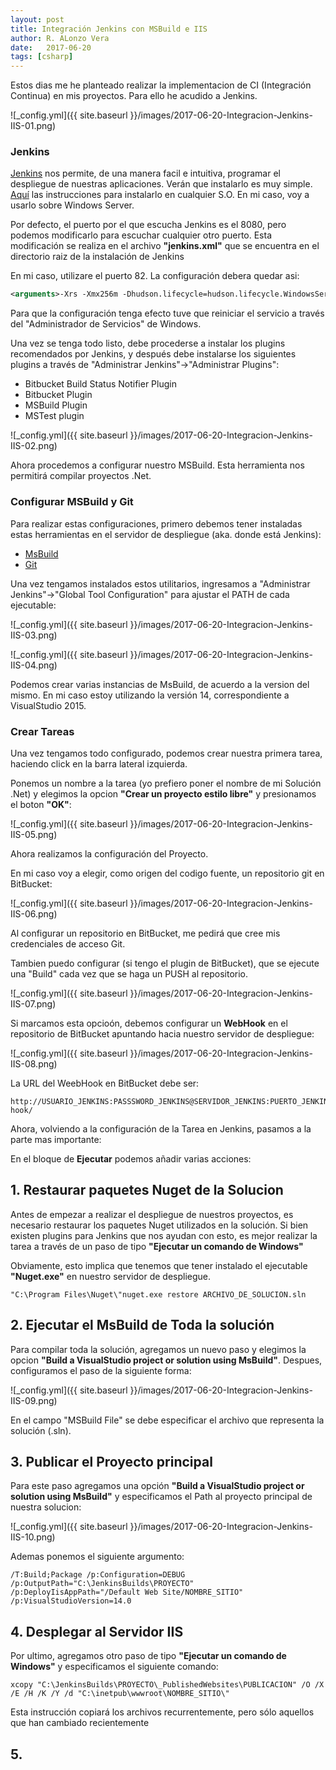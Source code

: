 ```yaml
---
layout: post
title: Integración Jenkins con MSBuild e IIS
author: R. ALonzo Vera
date:   2017-06-20
tags: [csharp]
---
```


Estos dias me he planteado realizar la implementacion de CI (Integración Continua) en mis proyectos. Para ello he acudido a Jenkins.

![_config.yml]({{ site.baseurl }}/images/2017-06-20-Integracion-Jenkins-IIS-01.png)

### Jenkins

[Jenkins](https://jenkins.io/) nos permite, de una manera facil e intuitiva, programar el despliegue de nuestras aplicaciones.
Verán que instalarlo es muy simple. [Aquí](https://jenkins.io/doc/book/getting-started/installing/) las instrucciones para instalarlo en cualquier S.O. En mi caso, voy a usarlo sobre Windows Server.

Por defecto, el puerto por el que escucha Jenkins es el 8080, pero podemos modificarlo para escuchar cualquier otro puerto.
Esta modificación se realiza en el archivo **"jenkins.xml"** que se encuentra en el directorio raiz de la instalación de Jenkins

En mi caso, utilizare el puerto 82. La configuración debera quedar asi:

~~~xml
<arguments>-Xrs -Xmx256m -Dhudson.lifecycle=hudson.lifecycle.WindowsServiceLifecycle -jar "%BASE%\jenkins.war" --httpPort=82 --webroot="%BASE%\war"</arguments>
~~~

Para que la configuración tenga efecto tuve que reiniciar el servicio a través del "Administrador de Servicios" de Windows.

Una vez se tenga todo listo, debe procederse a instalar los plugins recomendados por Jenkins, y después debe instalarse los siguientes plugins a través de "Administrar Jenkins"->"Administrar Plugins":

 * Bitbucket Build Status Notifier Plugin
 * Bitbucket Plugin
 * MSBuild Plugin
 * MSTest plugin

![_config.yml]({{ site.baseurl }}/images/2017-06-20-Integracion-Jenkins-IIS-02.png)

Ahora procedemos a configurar nuestro MSBuild. Esta herramienta nos permitirá compilar proyectos .Net.

### Configurar MSBuild y Git

Para realizar estas configuraciones, primero debemos tener instaladas estas herramientas en el servidor de despliegue (aka. donde está Jenkins):

 * [MsBuild](https://www.microsoft.com/es-ar/download/details.aspx?id=48159)
 * [Git](https://git-scm.com/)

Una vez tengamos instalados estos utilitarios, ingresamos a "Administrar Jenkins"->"Global Tool Configuration" para ajustar el PATH de cada ejecutable:

![_config.yml]({{ site.baseurl }}/images/2017-06-20-Integracion-Jenkins-IIS-03.png)

![_config.yml]({{ site.baseurl }}/images/2017-06-20-Integracion-Jenkins-IIS-04.png)

Podemos crear varias instancias de MsBuild, de acuerdo a la version del mismo. En mi caso estoy utilizando la versión 14, correspondiente a VisualStudio 2015.

### Crear Tareas

Una vez tengamos todo configurado, podemos crear nuestra primera tarea, haciendo click en la barra lateral izquierda.

Ponemos un nombre a la tarea (yo prefiero poner el nombre de mi Solución .Net) y elegimos la opcion **"Crear un proyecto estilo libre"** y presionamos el boton **"OK"**:

![_config.yml]({{ site.baseurl }}/images/2017-06-20-Integracion-Jenkins-IIS-05.png)

Ahora realizamos la configuración del Proyecto. 

En mi caso voy a elegir, como origen del codigo fuente, un repositorio git en BitBucket:

![_config.yml]({{ site.baseurl }}/images/2017-06-20-Integracion-Jenkins-IIS-06.png)

Al configurar un repositorio en BitBucket, me pedirá que cree mis credenciales de acceso Git.

Tambien puedo configurar (si tengo el plugin de BitBucket), que se ejecute una "Build" cada vez que se haga un PUSH al repositorio.

![_config.yml]({{ site.baseurl }}/images/2017-06-20-Integracion-Jenkins-IIS-07.png)

Si marcamos esta opcioón, debemos configurar un **WebHook** en el repositorio de BitBucket apuntando hacia nuestro servidor de despliegue:

![_config.yml]({{ site.baseurl }}/images/2017-06-20-Integracion-Jenkins-IIS-08.png)

La URL del WeebHook en BitBucket debe ser:

~~~
http://USUARIO_JENKINS:PASSSWORD_JENKINS@SERVIDOR_JENKINS:PUERTO_JENKINS/bitbucket-hook/
~~~

Ahora, volviendo a la configuración de la Tarea en Jenkins, pasamos a la parte mas importante:

En el bloque de **Ejecutar** podemos añadir varias acciones:

## 1. Restaurar paquetes Nuget de la Solucion

Antes de empezar a realizar el despliegue de nuestros proyectos, es necesario restaurar los paquetes Nuget utilizados en la solución.
Si bien existen plugins para Jenkins que nos ayudan con esto, es mejor realizar la tarea a través de un paso de tipo **"Ejecutar un comando de Windows"**

Obviamente, esto implica que tenemos que tener instalado el ejecutable **"Nuget.exe"** en nuestro servidor de despliegue.

~~~
"C:\Program Files\Nuget\"nuget.exe restore ARCHIVO_DE_SOLUCION.sln
~~~

## 2. Ejecutar el MsBuild de Toda la solución

Para compilar toda la solución, agregamos un nuevo paso y elegimos la opcion **"Build a VisualStudio project or solution using MsBuild"**. Despues, configuramos el paso de la siguiente forma:

![_config.yml]({{ site.baseurl }}/images/2017-06-20-Integracion-Jenkins-IIS-09.png)

En el campo "MSBuild File" se debe especificar el archivo que representa la solución (.sln).


## 3. Publicar el Proyecto principal

Para este paso agregamos una opción **"Build a VisualStudio project or solution using MsBuild"** y especificamos el Path al proyecto principal de nuestra solucion:

![_config.yml]({{ site.baseurl }}/images/2017-06-20-Integracion-Jenkins-IIS-10.png)

Ademas ponemos el siguiente argumento:
~~~
/T:Build;Package /p:Configuration=DEBUG /p:OutputPath="C:\JenkinsBuilds\PROYECTO" /p:DeployIisAppPath="/Default Web Site/NOMBRE_SITIO" /p:VisualStudioVersion=14.0
~~~

## 4. Desplegar al Servidor IIS

Por ultimo, agregamos otro paso de tipo **"Ejecutar un comando de Windows"** y especificamos el siguiente comando:

~~~
xcopy "C:\JenkinsBuilds\PROYECTO\_PublishedWebsites\PUBLICACION" /O /X /E /H /K /Y /d "C:\inetpub\wwwroot\NOMBRE_SITIO\"
~~~

Esta instrucción copiará los archivos recurrentemente, pero sólo aquellos que han cambiado recientemente


## 5. 